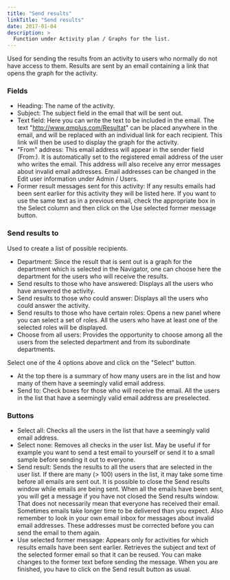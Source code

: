 ```yaml
---
title: "Send results"
linkTitle: "Send results"
date: 2017-01-04
description: >
  Function under Activity plan / Graphs for the list.
---
```

Used for sending the results from an activity to users who normally do not have access to them. Results are sent by an email containing a link that opens the graph for the activity.

### Fields

- Heading: The name of the activity.
- Subject: The subject field in the email that will be sent out.
- Text field: Here you can write the text to be included in the email. The text "http://www.qmplus.com/Resultat" can be placed anywhere in the email, and will be replaced with an individual link for each recipient. This link will then be used to display the graph for the activity.
- "From" address: This email address will appear in the sender field (From:). It is automatically set to the registered email address of the user who writes the email. This address will also receive any error messages about invalid email addresses. Email addresses can be changed in the Edit user information under Admin / Users.
- Former result messages sent for this activity: If any results emails had been sent earlier for this activity they will be listed here. If you want to use the same text as in a previous email, check the appropriate box in the Select column and then click on the Use selected former message button.

### Send results to

Used to create a list of possible recipients.

- Department: Since the result that is sent out is a graph for the department which is selected in the Navigator, one can choose here the department for the users who will receive the results.
- Send results to those who have answered: Displays all the users who have answered the activity.
- Send results to those who could answer: Displays all the users who could answer the activity.
- Send results to those who have certain roles: Opens a new panel where you can select a set of roles. All the users who have at least one of the selected roles will be displayed.
- Choose from all users: Provides the opportunity to choose among all the users from the selected department and from its subordinate departments.

Select one of the 4 options above and click on the "Select" button.

- At the top there is a summary of how many users are in the list and how many of them have a seemingly valid email address.
- Send to: Check boxes for those who will receive the email. All the users in the list that have a seemingly valid email address are preselected.

### Buttons

- Select all: Checks all the users in the list that have a seemingly valid email address.
- Select none: Removes all checks in the user list. May be useful if for example you want to send a test email to yourself or send it to a small sample before sending it out to everyone.
- Send result: Sends the results to all the users that are selected in the user list. If there are many (> 100) users in the list, it may take some time before all emails are sent out. It is possible to close the Send results window while emails are being sent. When all the emails have been sent, you will get a message if you have not closed the Send results window. That does not necessarily mean that everyone has received their email. Sometimes emails take longer time to be delivered than you expect. Also remember to look in your own email inbox for messages about invalid email addresses. These addresses must be corrected before you can send the email to them again.
- Use selected former message: Appears only for activities for which results emails have been sent earlier. Retrieves the subject and text of the selected former email so that it can be reused. You can make changes to the former text before sending the message. When you are finished, you have to click on the Send result button as usual.
